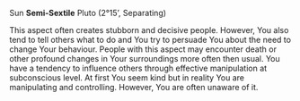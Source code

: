 Sun **Semi-Sextile** Pluto (2°15’, Separating)

This aspect often creates stubborn and decisive people. However, You also tend to tell others what to do and You try to persuade You about the need to change Your behaviour. People with this aspect may encounter death or other profound changes in Your surroundings more often then usual. You have a tendency to influence others through effective manipulation at subconscious level. At first You seem kind but in reality You are manipulating and controlling. However, You are often unaware of it.